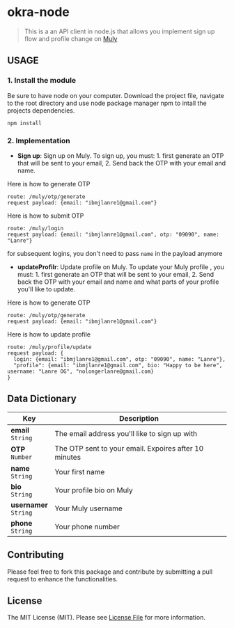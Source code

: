 # okra-node
> This is a an API client in node.js that allows you implement sign up flow and profile change on [Muly](https://bit.ly/muly-normal-apk) 

## USAGE

### 1. Install the module

Be sure to have node on your computer. Download the project file, navigate to the root directory and use node package manager npm to intall the projects dependencies.

```npm install```

### 2. Implementation

* **Sign up**: Sign up on Muly. To sign up, you must: 1. first generate an OTP that will be sent to your email, 2. Send back the OTP with your email and name. 

Here is how to generate OTP
  ```send a POST resquest to 
  route: /muly/otp/generate
  request payload: {email: "ibmjlanre1@gmail.com"}
  ```
Here is how to submit OTP
  ```send a POST resquest to 
  route: /muly/login
  request payload: {email: "ibmjlanre1@gmail.com", otp: "09090", name: "Lanre"}
  ```
 for subsequent logins, you don't need to pass `name` in the payload anymore
* **updateProfilr**: Update profile on Muly. To update your Muly profile , you must: 1. first generate an OTP that will be sent to your email, 2. Send back the OTP with your email and name and what parts of your profile you'll like to update. 

Here is how to generate OTP
  ```send a POST resquest to 
  route: /muly/otp/generate
  request payload: {email: "ibmjlanre1@gmail.com"}
  ```
Here is how to update profile
  ```send a POST resquest to 
  route: /muly/profile/update
  request payload: {
    login: {email: "ibmjlanre1@gmail.com", otp: "09090", name: "Lanre"},
    "profile": {email: "ibmjlanre1@gmail.com", bio: "Happy to be here", username: "Lanre OG", "nolongerlanre@gmail.com}
  }
  ```
## Data Dictionary

Key | Description
---|---
**email**<br>`String`| The email address you'll like to sign up with
**OTP**<br>`Number`| The OTP sent to your email. Expoires after 10 minutes
**name**<br>`String`| Your first name
**bio**<br>`String`| Your profile bio on Muly
**usernamer**<br>`String`| Your Muly username
**phone**<br>`String`| Your phone number



## Contributing

Please feel free to fork this package and contribute by submitting a pull request to enhance the functionalities.

## License

The MIT License (MIT). Please see [License File](LICENSE.md) for more information.
